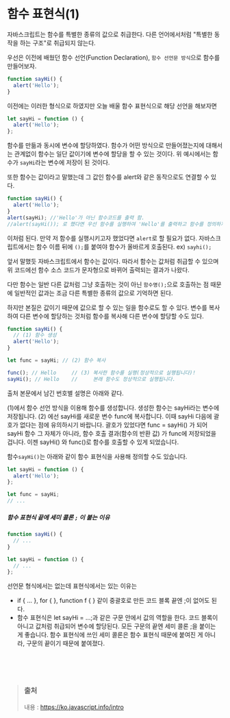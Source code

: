 # 함수 표현식(1)

자바스크립트는 함수를 특별한 종류의 값으로 취급한다. 다른 언어에서처럼 "특별한 동작을 하는 구조"로 취급되지 않는다.

우선은 이전에 배웠던 함수 선언(Function Declaration), `함수 선언문 방식`으로 함수를 만들어보자.

```javascript
function sayHi() {
  alert('Hello');
}
```

이전에는 이러한 형식으로 하였지만
오늘 배울 함수 표현식으로 해당 선언을 해보자면

```javascript
let sayHi = function () {
  alert('Hello');
};
```

함수를 만듦과 동시에 변수에 할당하였다.
함수가 어떤 방식으로 만들어졌는지에 대해서는 관계없이 함수는 일단 값이기에 변수에 할당을 할 수 있는 것이다.
위 예시에서는 함수가 `sayHi`라는 변수에 저장이 된 것이다.

또한 함수는 값이라고 말했는데 그 값인 함수를 alert와 같은 동작으로도 연결할 수 있다.

```javascript
function sayHi() {
  alert('Hello');
}
alert(sayHi); //'Hello'가 아닌 함수코드를 출력 함.
//alert(sayHi()); 로 했다면 우선 함수를 실행하여 'Hello'를 출력하고 함수를 정의하지 못하여 'undefined'를 출력한다.
```

이처럼 된다. 만약 저 함수를 실행시키고자 했었다면 `alert`로 할 필요가 없다. 자바스크립트에서는 함수 이름 뒤에 `();`를 붙여야 함수가 올바르게 호출된다. ex) `sayhi();`

앞서 말했듯 자바스크립트에서 함수는 값이다. 따라서 함수는 값처럼 취급할 수 있으며 위 코드에선 함수 소스 코드가 문자형으로 바뀌어 출력되는 결과가 나왔다.

다만 함수는 일반 다른 값처럼 그냥 호출하는 것이 아닌 `함수명();`으로 호출하는 점 때문에 일반적인 값과는 조금 다른 특별한 종류의 값으로 기억하면 된다.

하지만 본질은 값이기 때문에 값으로 할 수 있는 일을 함수로도 할 수 있다.
변수를 복사하여 다른 변수에 할당하는 것처럼 함수를 복사해 다른 변수에 할당할 수도 있다.

```javascript
function sayHi() {
  // (1) 함수 생성
  alert('Hello');
}

let func = sayHi; // (2) 함수 복사

func(); // Hello     // (3) 복사한 함수를 실행(정상적으로 실행됩니다)!
sayHi(); // Hello    //     본래 함수도 정상적으로 실행됩니다.
```

출처 본문에서 남긴 번호별 설명은 아래와 같다.

(1)에서 함수 선언 방식을 이용해 함수를 생성합니다. 생성한 함수는 sayHi라는 변수에 저장됩니다.
(2) 에선 sayHi를 새로운 변수 func에 복사합니다. 이때 sayHi 다음에 괄호가 없다는 점에 유의하시기 바랍니다. 괄호가 있었다면 func = sayHi() 가 되어 sayHi 함수 그 자체가 아니라, 함수 호출 결과(함수의 반환 값) 가 func에 저장되었을 겁니다.
이젠 sayHi() 와 func()로 함수를 호출할 수 있게 되었습니다.

함수`sayHi()`는 아래와 같이 함수 표현식을 사용해 정의할 수도 있습니다.

```javascript
let sayHi = function () {
  alert('Hello');
};

let func = sayHi;
// ...
```

##### 함수 표현식 끝에 세미 콜론 `;` 이 붙는 이유

```javascript
function sayHi() {
  // ...
}

let sayHi = function () {
  // ...
};
```

선언문 형식에서는 없는데 표현식에서는 있는 이유는

- if { ... }, for { }, function f { } 같이 중괄호로 만든 코드 블록 끝엔 ;이 없어도 된다.
- 함수 표현식은 let sayHi = ...;과 같은 구문 안에서 값의 역할을 한다. 코드 블록이 아니고 값처럼 취급되어 변수에 할당된다. 모든 구문의 끝엔 세미 콜론 ;을 붙이는 게 좋습니다. 함수 표현식에 쓰인 세미 콜론은 함수 표현식 때문에 붙여진 게 아니라, 구문의 끝이기 때문에 붙여졌다.

</br></br></br>

> ### 출처
>
> 내용 : https://ko.javascript.info/intro
